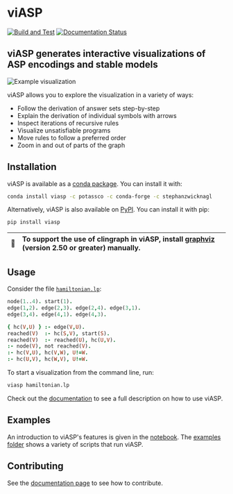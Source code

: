 # viASP

[![Build and Test](https://github.com/potassco/viasp/actions/workflows/build_and_test.yml/badge.svg?branch=main)](https://github.com/potassco/viasp/actions/workflows/build_and_test.yml) [![Documentation Status](https://readthedocs.org/projects/viasp/badge/?version=latest)](https://viasp.readthedocs.io/en/latest/?badge=latest)

## viASP generates interactive visualizations of ASP encodings and stable models

![Example visualization](docs/img/header.png)

viASP allows you to explore the visualization in a variety of ways:

* Follow the derivation of answer sets step-by-step
* Explain the derivation of individual symbols with arrows
* Inspect iterations of recursive rules
* Visualize unsatisfiable programs
* Move rules to follow a preferred order
* Zoom in and out of parts of the graph

## Installation

viASP is available as a [conda package](https://anaconda.org/stephanzwicknagl/viasp). You can install it with:

```bash
conda install viasp -c potassco -c conda-forge -c stephanzwicknagl
```

Alternatively, viASP is also available on [PyPI](https://pypi.org/project/viasp/). You can install it with pip:

```bash
pip install viasp
```

| :memo:        | To support the use of clingraph in viASP, install [graphviz](<https://www.graphviz.org/download/>)  (version 2.50 or greater) manually.       |
|---------------|:------------------------|

## Usage

Consider the file [`hamiltonian.lp`](https://github.com/potassco/viasp/blob/main/examples/hamiltonian.lp):

```prolog
node(1..4). start(1).
edge(1,2). edge(2,3). edge(2,4). edge(3,1).
edge(3,4). edge(4,1). edge(4,3). 

{ hc(V,U) } :- edge(V,U).
reached(V)  :- hc(S,V), start(S).
reached(V)  :- reached(U), hc(U,V).
:- node(V), not reached(V).
:- hc(V,U), hc(V,W), U!=W.
:- hc(U,V), hc(W,V), U!=W.
```

To start a visualization from the command line, run:

```bash
viasp hamiltonian.lp
```

Check out the [documentation](https://viasp.readthedocs.io/en/latest/) to see a full description on how to use viASP.

## Examples

An introduction to viASP's features is given in the [notebook](https://mybinder.org/v2/gh/stephanzwicknagl/viasp/main?filepath=examples%2FIntroduction%20to%20viASP.ipynb). The [examples folder](https://github.com/stephanzwicknagl/viasp/tree/main/examples) shows a variety of scripts that run viASP.

## Contributing

See the [documentation page](https://viasp.readthedocs.io/en/latest/viasp/contributing.html#contributing) to see how to contribute.
